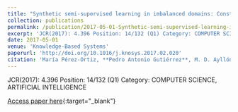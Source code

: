 ```yaml
---
title: "Synthetic semi-supervised learning in imbalanced domains: Constructing a model for donor-recipient matching in liver transplantation"
collection: publications
permalink: /publication/2017-05-01-Synthetic-semi-supervised-learning-in-imbalanced-domains-Constructing-a-model-for-donor-recipient-matching-in-liver-transplantation
excerpt: 'JCR(2017): 4.396 Position: 14/132 (Q1) Category: COMPUTER SCIENCE, ARTIFICIAL INTELLIGENCE'
date: 2017-05-01
venue: 'Knowledge-Based Systems'
paperurl: 'http://doi.org/10.1016/j.knosys.2017.02.020'
citation: 'María Pérez-Ortiz, **Pedro Antonio Gutiérrez**, M. D. Ayllón-Terán, N. Heaton, R. Ciria, J. Briceño, César Hervás-Martínez, &quot;Synthetic semi-supervised learning in imbalanced domains: Constructing a model for donor-recipient matching in liver transplantation.&quot; Knowledge-Based Systems, Vol. 123, 2017, pp.75--87.'
---
```

JCR(2017): 4.396 Position: 14/132 (Q1) Category: COMPUTER SCIENCE, ARTIFICIAL INTELLIGENCE

[Access paper here](http://doi.org/10.1016/j.knosys.2017.02.020){:target="_blank"}
